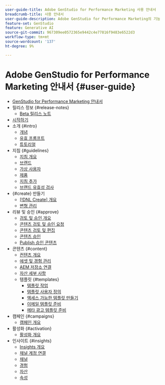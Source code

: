 ```yaml
---
user-guide-title: Adobe GenStudio for Performance Marketing 사용 안내서
breadcrumb-title: 사용 안내서
user-guide-description: Adobe GenStudio for Performance Marketing의 기능을 살펴보십시오. 온브랜드 에셋을 빠르게 만들고, 변형을 생성하고, 경험을 최적화하는 방법을 알아봅니다.
feature-set: GenStudio
feature: Generative AI
source-git-commit: 967309ee0572365e9442c4e77816f9483e6522d3
workflow-type: tm+mt
source-wordcount: '137'
ht-degree: 9%

---
```



# Adobe GenStudio for Performance Marketing 안내서 {#user-guide}

+ [GenStudio for Performance Marketing 안내서](home.md)
+ 릴리스 정보 {#release-notes}
   + [Beta 릴리스 노트](beta-release-notes.md)
+ [시작하기](get-started.md)
+ 소개 {#intro}
   + [개념](concepts.md)
   + [유효 프롬프트](effective-prompts.md)
   + [튜토리얼](https://experienceleague.adobe.com/docs/genstudio/learning/tutorials.html)
+ 지침 {#guidelines}
   + [지침 개요](guidelines/overview.md)
   + [브랜드](guidelines/brands.md)
   + [가상 사용자](guidelines/personas.md)
   + [제품](guidelines/products.md)
   + [지침 추가](guidelines/add-guidelines.md)
   + [브랜드 유효성 검사](guidelines/brand-validation.md)
+ {#create} 만들기
   + [[!DNL Create] 개요](create/overview.md)
   + [변형 관리](create/manage-variants.md)
+ 리뷰 및 승인 {#approve}
   + [검토 및 승인 개요](approvals/overview.md)
   + [콘텐츠 검토 및 승인 요청](approvals/request-review.md)
   + [콘텐츠 검토 및 편집](approvals/review-and-edit.md)
   + [콘텐츠 승인](approvals/approve-content.md)
   + [Publish 승인 콘텐츠](approvals/publish-content.md)
+ 콘텐츠 {#content}
   + [컨텐츠 개요](content/overview.md)
   + [에셋 및 경험 관리](content/manage-assets.md)
   + [AEM 저장소 연결](content/connect-aem-repo.md)
   + [자산 세부 사항](content/asset-details.md)
   + 템플릿 {#templates}
      + [템플릿 작업](content/use-templates.md)
      + [템플릿 사용자 정의](content/customize-template.md)
      + [액세스 가능한 템플릿 만들기](content/accessibility-for-templates.md)
      + [이메일 템플릿 준비](content/email-template.md)
      + [메타 광고 템플릿 준비](content/meta-template.md)
+ 캠페인 {#campaigns}
   + [캠페인 개요](campaigns/overview.md)
+ 활성화 {#activation}
   + [활성화 개요](activation/overview.md)
+ 인사이트 {#insights}
   + [Insights 개요](insights/overview.md)
   + [채널 계정 연결](insights/connect-channel.md)
   + [채널](insights/channels.md)
   + [경험](insights/experiences.md)
   + [자산](insights/assets.md)
   + [속성](insights/attributes.md)

